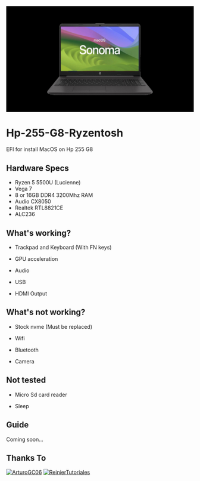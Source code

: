 <img align="center" src="https://github.com/Icesito68/Hp-255-G8-Ryzentosh/blob/main/IMG_20250326_235903.jpg" alt="Hp 255 G8 Ryzentosh">

# Hp-255-G8-Ryzentosh
EFI for install MacOS on Hp 255 G8

## Hardware Specs

- Ryzen 5 5500U (Lucienne)
- Vega 7
- 8 or 16GB DDR4 3200Mhz RAM
- Audio CX8050
- Realtek RTL8821CE
- ALC236

## What's working?

- Trackpad and Keyboard (With FN keys)

- GPU acceleration

- Audio

- USB

- HDMI Output


## What's not working?

- Stock nvme (Must be replaced)

- Wifi

- Bluetooth

- Camera

## Not tested

- Micro Sd card reader

- Sleep

## Guide

Coming soon...

## Thanks To

[<img alt="ArturoGC06" src="https://images.weserv.nl/?url=https://avatars.githubusercontent.com/u/76574534?v=4&w=45&fit=cover&mask=circle&maxage=7d" />](https://github.com/ArtturoGC06)
[<img alt="ReinierTutoriales" src="https://images.weserv.nl/?url=https://avatars.githubusercontent.com/u/86568548?v=4&w=45&fit=cover&mask=circle&maxage=7d" />](https://github.com/ReinierTutoriales)
